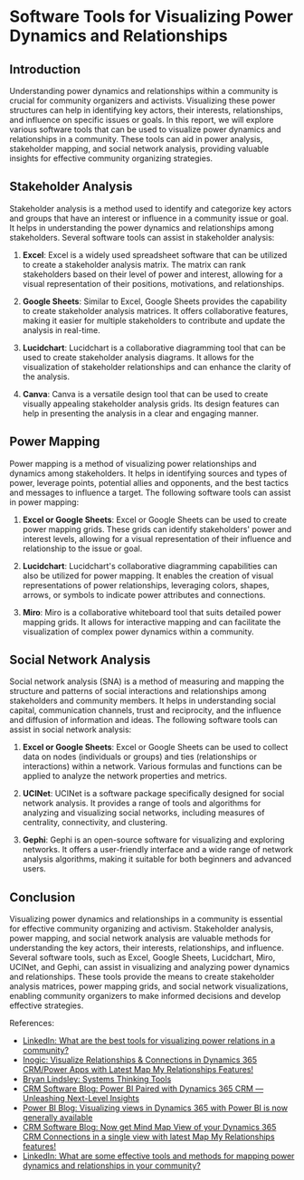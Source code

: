 # Software Tools for Visualizing Power Dynamics and Relationships

## Introduction

Understanding power dynamics and relationships within a community is crucial for community organizers and activists. Visualizing these power structures can help in identifying key actors, their interests, relationships, and influence on specific issues or goals. In this report, we will explore various software tools that can be used to visualize power dynamics and relationships in a community. These tools can aid in power analysis, stakeholder mapping, and social network analysis, providing valuable insights for effective community organizing strategies.

## Stakeholder Analysis

Stakeholder analysis is a method used to identify and categorize key actors and groups that have an interest or influence in a community issue or goal. It helps in understanding the power dynamics and relationships among stakeholders. Several software tools can assist in stakeholder analysis:

1. **Excel**: Excel is a widely used spreadsheet software that can be utilized to create a stakeholder analysis matrix. The matrix can rank stakeholders based on their level of power and interest, allowing for a visual representation of their positions, motivations, and relationships.

2. **Google Sheets**: Similar to Excel, Google Sheets provides the capability to create stakeholder analysis matrices. It offers collaborative features, making it easier for multiple stakeholders to contribute and update the analysis in real-time.

3. **Lucidchart**: Lucidchart is a collaborative diagramming tool that can be used to create stakeholder analysis diagrams. It allows for the visualization of stakeholder relationships and can enhance the clarity of the analysis.

4. **Canva**: Canva is a versatile design tool that can be used to create visually appealing stakeholder analysis grids. Its design features can help in presenting the analysis in a clear and engaging manner.

## Power Mapping

Power mapping is a method of visualizing power relationships and dynamics among stakeholders. It helps in identifying sources and types of power, leverage points, potential allies and opponents, and the best tactics and messages to influence a target. The following software tools can assist in power mapping:

1. **Excel or Google Sheets**: Excel or Google Sheets can be used to create power mapping grids. These grids can identify stakeholders' power and interest levels, allowing for a visual representation of their influence and relationship to the issue or goal.

2. **Lucidchart**: Lucidchart's collaborative diagramming capabilities can also be utilized for power mapping. It enables the creation of visual representations of power relationships, leveraging colors, shapes, arrows, or symbols to indicate power attributes and connections.

3. **Miro**: Miro is a collaborative whiteboard tool that suits detailed power mapping grids. It allows for interactive mapping and can facilitate the visualization of complex power dynamics within a community.

## Social Network Analysis

Social network analysis (SNA) is a method of measuring and mapping the structure and patterns of social interactions and relationships among stakeholders and community members. It helps in understanding social capital, communication channels, trust and reciprocity, and the influence and diffusion of information and ideas. The following software tools can assist in social network analysis:

1. **Excel or Google Sheets**: Excel or Google Sheets can be used to collect data on nodes (individuals or groups) and ties (relationships or interactions) within a network. Various formulas and functions can be applied to analyze the network properties and metrics.

2. **UCINet**: UCINet is a software package specifically designed for social network analysis. It provides a range of tools and algorithms for analyzing and visualizing social networks, including measures of centrality, connectivity, and clustering.

3. **Gephi**: Gephi is an open-source software for visualizing and exploring networks. It offers a user-friendly interface and a wide range of network analysis algorithms, making it suitable for both beginners and advanced users.

## Conclusion

Visualizing power dynamics and relationships in a community is essential for effective community organizing and activism. Stakeholder analysis, power mapping, and social network analysis are valuable methods for understanding the key actors, their interests, relationships, and influence. Several software tools, such as Excel, Google Sheets, Lucidchart, Miro, UCINet, and Gephi, can assist in visualizing and analyzing power dynamics and relationships. These tools provide the means to create stakeholder analysis matrices, power mapping grids, and social network visualizations, enabling community organizers to make informed decisions and develop effective strategies.

References:

- [LinkedIn: What are the best tools for visualizing power relations in a community?](https://www.linkedin.com/advice/3/what-best-tools-visualizing-power-relations-anyne)
- [Inogic: Visualize Relationships & Connections in Dynamics 365 CRM/Power Apps with Latest Map My Relationships Features!](https://www.inogic.com/blog/2020/12/visualize-relationships-connections-in-dynamics-365-crm-power-apps-with-latest-map-my-relationships-features/)
- [Bryan Lindsley: Systems Thinking Tools](https://bryanlindsley.com/systems-thinking-tools/)
- [CRM Software Blog: Power BI Paired with Dynamics 365 CRM — Unleashing Next-Level Insights](https://www.crmsoftwareblog.com/2021/02/power-bi-paired-with-dynamics-365-crm-unleashing-next-level-insights/)
- [Power BI Blog: Visualizing views in Dynamics 365 with Power BI is now generally available](https://powerbi.microsoft.com/en-us/blog/visualizing-views-in-dynamics-365-generally-available/)
- [CRM Software Blog: Now get Mind Map View of your Dynamics 365 CRM Connections in a single view with latest Map My Relationships features!](https://www.crmsoftwareblog.com/2021/01/now-get-mind-map-view-of-your-dynamics-365-crm-connections-in-a-single-view-with-latest-map-my-relationships-features/)
- [LinkedIn: What are some effective tools and methods for mapping power dynamics and relationships in your community?](https://www.linkedin.com/advice/1/what-some-effective-tools-methods-mapping)